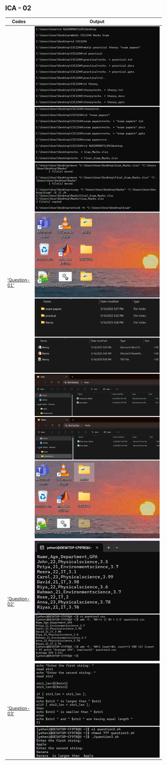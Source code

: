 ## ICA - 02

| Codes | Output |
|-------|--------|
|['Question-01'](./Codes/answer1.txt)|![1.png](./Output/1.png)![2.png](./Output/2.png)![3.png](./Output/3.png)![4.png](./Output/4.png)![5.png](./Output/5.png)![6.png](./Output/6.png)![7.png](./Output/7.png)![8.png](./Output/8.png)![9.png](./Output/9.png)|
|['Question-02'](./Codes/answer2.txt)|![10.png](./Output/10.png)![11.png](./Output/11.png)|
|['Question-03'](./Codes/answer3.txt)|![12.png](./Output/12.png)![13.png](./Output/13.png)|
